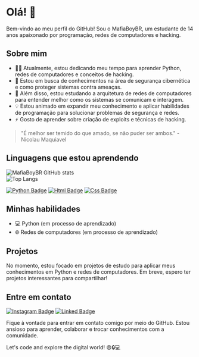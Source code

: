 # Olá! 👋

Bem-vindo ao meu perfil do GitHub! Sou o MafiaBoyBR, um estudante de 14 anos apaixonado por programação, redes de computadores e hacking.

## Sobre mim

- 👨‍💻 Atualmente, estou dedicando meu tempo para aprender Python, redes de computadores e conceitos de hacking.
- 🌱 Estou em busca de conhecimentos na área de segurança cibernética e como proteger sistemas contra ameaças.
- 🔭 Além disso, estou estudando a arquitetura de redes de computadores para entender melhor como os sistemas se comunicam e interagem.
- 💡 Estou animado em expandir meu conhecimento e aplicar habilidades de programação para solucionar problemas de segurança e redes.
- ⚡️ Gosto de aprender sobre criação de exploits e técnicas de hacking.

> "É melhor ser temido do que amado, se não puder ser ambos." - Nicolau Maquiavel

## Linguagens que estou aprendendo
![MafiaBoyBR GitHub stats](https://github-readme-stats.vercel.app/api?username=MafiaBoyBR&show_icons=true&theme=radical)
<br>![Top Langs](https://github-readme-stats.vercel.app/api/top-langs/?username=MafiaBoyBR&layout=compact)

[![Python Badge](https://img.shields.io/badge/Python-3776AB?style=for-the-badge&logo=python&logoColor=white)](https://www.youtube.com/watch?v=S9uPNppGsGo&list=PLHz_AreHm4dlKP6QQCekuIPky1CiwmdI6)
[![Html Badge](https://img.shields.io/badge/HTML5-E34F26?style=for-the-badge&logo=html5&logoColor=white)](https://www.youtube.com/watch?v=Ejkb_YpuHWs&list=PLHz_AreHm4dkZ9-atkcmcBaMZdmLHft8n)
[![Css Badge](https://img.shields.io/badge/CSS3-1572B6?style=for-the-badge&logo=css3&logoColor=white)](https://www.youtube.com/watch?v=Ejkb_YpuHWs&list=PLHz_AreHm4dkZ9-atkcmcBaMZdmLHft8n)

## Minhas habilidades

- 💻 Python (em processo de aprendizado)
- 🌐 Redes de computadores (em processo de aprendizado)

## Projetos

No momento, estou focado em projetos de estudo para aplicar meus conhecimentos em Python e redes de computadores. Em breve, espero ter projetos interessantes para compartilhar!

## Entre em contato
[![Instagram Badge](https://img.shields.io/badge/Instagram-E4405F?style=for-the-badge&logo=instagram&logoColor=white)](https://www.instagram.com/def_allan)
[![Linked Badge](https://img.shields.io/badge/LinkedIn-0077B5?style=for-the-badge&logo=linkedin&logoColor=white)]()


Fique à vontade para entrar em contato comigo por meio do GitHub. Estou ansioso para aprender, colaborar e trocar conhecimentos com a comunidade.

Let's code and explore the digital world! 😄🔒💻
